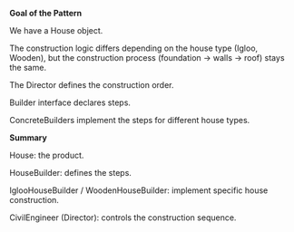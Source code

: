 **Goal of the Pattern**

We have a House object.

The construction logic differs depending on the house type (Igloo, Wooden), but the construction process (foundation → walls → roof) stays the same.

The Director defines the construction order.

Builder interface declares steps.

ConcreteBuilders implement the steps for different house types.

**Summary**

House: the product.

HouseBuilder: defines the steps.

IglooHouseBuilder / WoodenHouseBuilder: implement specific house construction.

CivilEngineer (Director): controls the construction sequence.